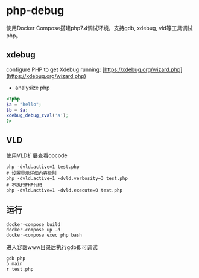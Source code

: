# php-debug

使用Docker Compose搭建php7.4调试环境，支持gdb, xdebug, vld等工具调试php。


## xdebug

configure PHP to get Xdebug running:  [https://xdebug.org/wizard.php](https://xdebug.org/wizard.php)

* analysize php

```php
<?php
$a = "hello";
$b = $a;
xdebug_debug_zval('a');
?>
```

## VLD

使用VLD扩展查看opcode

```shell
php -dvld.active=1 test.php
# 设置显示详细内容级别
php -dvld.active=1 -dvld.verbosity=3 test.php
# 不执行PHP代码
php -dvld.active=1 -dvld.execute=0 test.php
```



## 运行

```shell
docker-compose build
docker-compose up -d
docker-compose exec php bash
```
进入容器www目录后执行gdb即可调试

```shell
gdb php
b main
r test.php
```